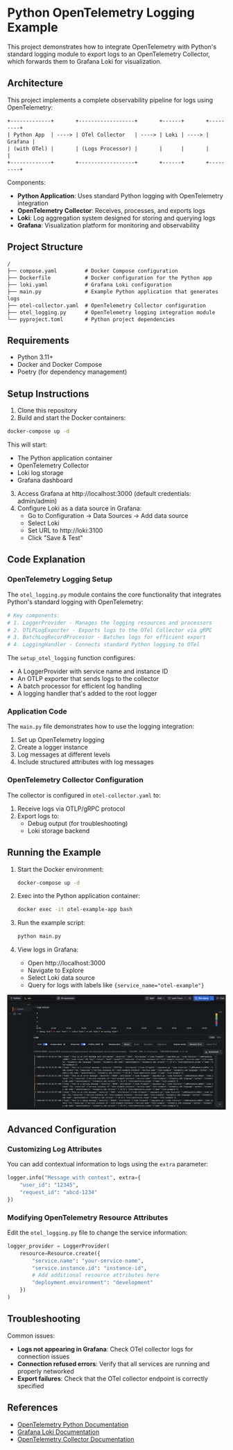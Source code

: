 # Python OpenTelemetry Logging Example

This project demonstrates how to integrate OpenTelemetry with Python's standard logging module to export logs to an OpenTelemetry Collector, which forwards them to Grafana Loki for visualization.

## Architecture

This project implements a complete observability pipeline for logs using OpenTelemetry:

```
+-------------+       +------------------+       +------+       +---------+
| Python App  | ----> | OTel Collector   | ----> | Loki | ----> | Grafana |
| (with OTel) |       | (Logs Processor) |       |      |       |         |
+-------------+       +------------------+       +------+       +---------+
```

Components:
- **Python Application**: Uses standard Python logging with OpenTelemetry integration
- **OpenTelemetry Collector**: Receives, processes, and exports logs
- **Loki**: Log aggregation system designed for storing and querying logs
- **Grafana**: Visualization platform for monitoring and observability

## Project Structure

```
/
├── compose.yaml         # Docker Compose configuration
├── Dockerfile           # Docker configuration for the Python app
├── loki.yaml            # Grafana Loki configuration
├── main.py              # Example Python application that generates logs
├── otel-collector.yaml  # OpenTelemetry Collector configuration
├── otel_logging.py      # OpenTelemetry logging integration module
└── pyproject.toml       # Python project dependencies
```

## Requirements

- Python 3.11+
- Docker and Docker Compose
- Poetry (for dependency management)

## Setup Instructions

1. Clone this repository
2. Build and start the Docker containers:

```bash
docker-compose up -d
```

This will start:
- The Python application container
- OpenTelemetry Collector
- Loki log storage
- Grafana dashboard

3. Access Grafana at http://localhost:3000 (default credentials: admin/admin)
4. Configure Loki as a data source in Grafana:
   - Go to Configuration -> Data Sources -> Add data source
   - Select Loki
   - Set URL to http://loki:3100
   - Click "Save & Test"

## Code Explanation

### OpenTelemetry Logging Setup

The `otel_logging.py` module contains the core functionality that integrates Python's standard logging with OpenTelemetry:

```python
# Key components:
# 1. LoggerProvider - Manages the logging resources and processors
# 2. OTLPLogExporter - Exports logs to the OTel Collector via gRPC
# 3. BatchLogRecordProcessor - Batches logs for efficient export
# 4. LoggingHandler - Connects standard Python logging to OTel
```

The `setup_otel_logging` function configures:
- A LoggerProvider with service name and instance ID
- An OTLP exporter that sends logs to the collector
- A batch processor for efficient log handling
- A logging handler that's added to the root logger

### Application Code

The `main.py` file demonstrates how to use the logging integration:

1. Set up OpenTelemetry logging
2. Create a logger instance
3. Log messages at different levels
4. Include structured attributes with log messages

### OpenTelemetry Collector Configuration

The collector is configured in `otel-collector.yaml` to:
1. Receive logs via OTLP/gRPC protocol
2. Export logs to:
   - Debug output (for troubleshooting)
   - Loki storage backend

## Running the Example

1. Start the Docker environment:
   ```bash
   docker-compose up -d
   ```

2. Exec into the Python application container:
   ```bash
   docker exec -it otel-example-app bash
   ```

3. Run the example script:
   ```bash
   python main.py
   ```

4. View logs in Grafana:
   - Open http://localhost:3000
   - Navigate to Explore
   - Select Loki data source
   - Query for logs with labels like `{service_name="otel-example"}`

![Log visualization in Grafana](./screenshot.png)

## Advanced Configuration

### Customizing Log Attributes

You can add contextual information to logs using the `extra` parameter:

```python
logger.info("Message with context", extra={
    "user_id": "12345",
    "request_id": "abcd-1234"
})
```

### Modifying OpenTelemetry Resource Attributes

Edit the `otel_logging.py` file to change the service information:

```python
logger_provider = LoggerProvider(
    resource=Resource.create({
        "service.name": "your-service-name",
        "service.instance.id": "instance-id",
        # Add additional resource attributes here
        "deployment.environment": "development"
    })
)
```

## Troubleshooting

Common issues:
- **Logs not appearing in Grafana**: Check OTel collector logs for connection issues
- **Connection refused errors**: Verify that all services are running and properly networked
- **Export failures**: Check that the OTel collector endpoint is correctly specified

## References

- [OpenTelemetry Python Documentation](https://opentelemetry.io/docs/instrumentation/python/)
- [Grafana Loki Documentation](https://grafana.com/docs/loki/latest/)
- [OpenTelemetry Collector Documentation](https://opentelemetry.io/docs/collector/)

